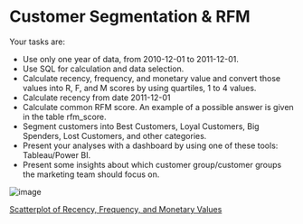 # Customer Segmentation & RFM

Your tasks are:
- Use only one year of data, from 2010-12-01 to 2011-12-01.
- Use SQL for calculation and data selection.
- Calculate recency, frequency, and monetary value and convert those values into R, F, and M scores by using quartiles, 1 to 4 values. 
- Calculate recency from date 2011-12-01
- Calculate common RFM score. An example of a possible answer is given in the table rfm_score.
- Segment customers into Best Customers, Loyal Customers, Big Spenders, Lost Customers, and other categories.
- Present your analyses with a dashboard by using one of these tools: Tableau/Power BI.
- Present some insights about which customer group/customer groups the marketing team should focus on.

![image](https://github.com/user-attachments/assets/68b8a63e-a4cf-442d-a926-1ab0c808d29e)

[Scatterplot of Recency, Frequency, and Monetary Values](https://public.tableau.com/views/RFM_Analysis_17470173719130/CustomerSegmentScatterplotusingRecencyFrequencyandMonetaryValues?:language=en-US&:sid=&:redirect=auth&:display_count=n&:origin=viz_share_link)
